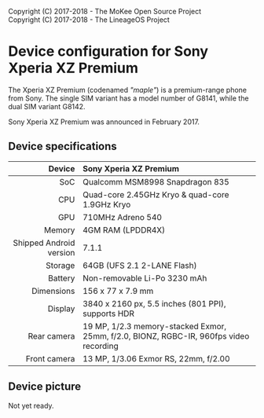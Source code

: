 Copyright (C) 2017-2018 - The MoKee Open Source Project<br>
Copyright (C) 2017-2018 - The LineageOS Project

Device configuration for Sony Xperia XZ Premium
==============

The Xperia XZ Premium (codenamed _"maple"_) is a premium-range phone from Sony. The single SIM variant has a model number of G8141, while the dual SIM variant G8142.

Sony Xperia XZ Premium was announced in February 2017.

## Device specifications

| Device       | Sony Xperia XZ Premium                             |
| -----------: | :------------------------------------------------- |
| SoC          | Qualcomm MSM8998 Snapdragon 835                    |
| CPU          | Quad-core 2.45GHz Kryo & quad-core 1.9GHz Kryo     |
| GPU          | 710MHz Adreno 540                                  |
| Memory       | 4GM RAM (LPDDR4X)                                  |
| Shipped Android version | 7.1.1                                   |
| Storage      | 64GB (UFS 2.1 2-LANE Flash)                        |
| Battery      | Non-removable Li-Po 3230 mAh                       |
| Dimensions   | 156 x 77 x 7.9 mm                                  |
| Display      | 3840 x 2160 px, 5.5 inches (801 PPI), supports HDR |
| Rear camera  | 19 MP, 1/2.3 memory-stacked Exmor, 25mm, f/2.0, BIONZ, RGBC-IR, 960fps video recording |
| Front camera | 13 MP, 1/3.06 Exmor RS, 22mm, f/2.00               |

## Device picture

Not yet ready.
